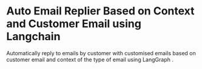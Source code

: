# Auto Email Replier Based on Context and Customer Email using Langchain
Automatically reply to emails by customer with customised emails based on customer email and context of the type of email using LangGraph \.
